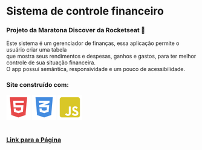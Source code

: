 # Sistema de controle financeiro 
### Projeto da Maratona Discover da Rocketseat 🚀
Este sistema é um gerenciador de finanças, essa aplicação permite o usuário criar uma tabela <br>
que mostra seus rendimentos e despesas, ganhos e gastos, para ter melhor controle de sua situação financeira. <br>
O app possuí semântica, responsividade e um pouco de acessibilidade.

### Site construído com:
<div>
<img src="https://github.com/luca-merighi/luca-merighi/blob/main/GHIcons/html.png?raw=true">
<img src="https://github.com/luca-merighi/luca-merighi/blob/main/GHIcons/css.png?raw=true">
<img src="https://github.com/luca-merighi/luca-merighi/blob/main/GHIcons/js.png?raw=true">
</div>
<br/>

### [Link para a Página](https://luca-merighi.github.io/dev.finances/ "dev.finances")
